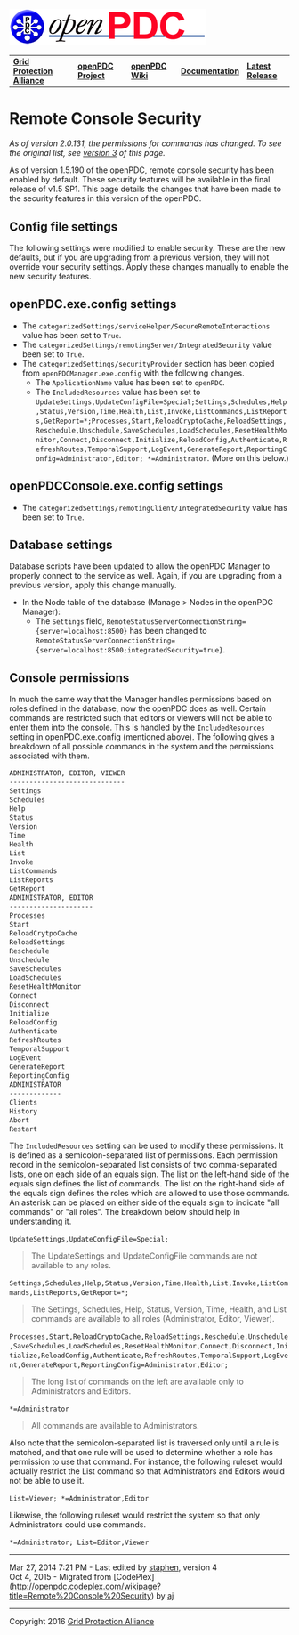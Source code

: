 [![The Open Source Phasor Data Concentrator](openPDC_Logo.png)](openPDC_Home.md "The Open Source Phasor Data Concentrator")

|   |   |   |   |   |
|---|---|---|---|---|
| **[Grid Protection Alliance](http://www.gridprotectionalliance.org "Grid Protection Alliance Home Page")** | **[openPDC Project](https://github.com/GridProtectionAlliance/openPDC "openPDC Project on GitHub")** | **[openPDC Wiki](openPDC_Home.md "openPDC Wiki Home Page")** | **[Documentation](openPDC_Documentation_Home.md "openPDC Documentation Home Page")** | **[Latest Release](https://github.com/GridProtectionAlliance/openPDC/releases "openPDC Releases Home Page")** |

# Remote Console Security

*As of version 2.0.131, the permissions for commands has changed. To see the original list, see [version 3](Remote_Console_Security.files/Remote_Console_Security_Version_3.md) of this page.*

As of version 1.5.190 of the openPDC, remote console security has been enabled by default. These security features will be available in the final release of v1.5 SP1. This page details the changes that have been made to the security features in this version of the openPDC.

## Config file settings
The following settings were modified to enable security. These are the new defaults, but if you are upgrading from a previous version, they will not override your security settings. Apply these changes manually to enable the new security features.

## openPDC.exe.config settings

- The `categorizedSettings/serviceHelper/SecureRemoteInteractions` value has been set to `True`.
- The `categorizedSettings/remotingServer/IntegratedSecurity` value been set to `True`.
- The `categorizedSettings/securityProvider` section has been copied from `openPDCManager.exe.config` with the following changes.
    - The `ApplicationName` value has been set to `openPDC`.
    - The `IncludedResources` value has been set to `UpdateSettings,UpdateConfigFile=Special;Settings,Schedules,Help,Status,Version,Time,Health,List,Invoke,ListCommands,ListReports,GetReport=*;Processes,Start,ReloadCryptoCache,ReloadSettings,Reschedule,Unschedule,SaveSchedules,LoadSchedules,ResetHealthMonitor,Connect,Disconnect,Initialize,ReloadConfig,Authenticate,RefreshRoutes,TemporalSupport,LogEvent,GenerateReport,ReportingConfig=Administrator,Editor; *=Administrator`. (More on this below.)

## openPDCConsole.exe.config settings

- The `categorizedSettings/remotingClient/IntegratedSecurity` value has been set to `True`.

## Database settings

Database scripts have been updated to allow the openPDC Manager to properly connect to the service as well. Again, if you are upgrading from a previous version, apply this change manually.

- In the Node table of the database (Manage > Nodes in the openPDC Manager):
    - The `Settings` field, `RemoteStatusServerConnectionString={server=localhost:8500}` has been changed to `RemoteStatusServerConnectionString={server=localhost:8500;integratedSecurity=true}`.

## Console permissions

In much the same way that the Manager handles permissions based on roles defined in the database, now the openPDC does as well. Certain commands are restricted such that editors or viewers will not be able to enter them into the console. This is handled by the `IncludedResources` setting in openPDC.exe.config (mentioned above). The following gives a breakdown of all possible commands in the system and the permissions associated with them.

```
ADMINISTRATOR, EDITOR, VIEWER
-----------------------------
Settings
Schedules
Help
Status
Version
Time
Health
List
Invoke
ListCommands
ListReports
GetReport
ADMINISTRATOR, EDITOR
---------------------
Processes
Start
ReloadCrytpoCache
ReloadSettings
Reschedule
Unschedule
SaveSchedules
LoadSchedules
ResetHealthMonitor
Connect
Disconnect
Initialize
ReloadConfig
Authenticate
RefreshRoutes
TemporalSupport
LogEvent
GenerateReport
ReportingConfig
ADMINISTRATOR
-------------
Clients
History
Abort
Restart
```

The `IncludedResources` setting can be used to modify these permissions. It is defined as a semicolon-separated list of permissions. Each permission record in the semicolon-separated list consists of two comma-separated lists, one on each side of an equals sign. The list on the left-hand side of the equals sign defines the list of commands. The list on the right-hand side of the equals sign defines the roles which are allowed to use those commands. An asterisk can be placed on either side of the equals sign to indicate "all commands" or "all roles". The breakdown below should help in understanding it.

`UpdateSettings,UpdateConfigFile=Special;`

> The UpdateSettings and UpdateConfigFile commands are not available to any roles.

`Settings,Schedules,Help,Status,Version,Time,Health,List,Invoke,ListCommands,ListReports,GetReport=*;`

> The Settings, Schedules, Help, Status, Version, Time, Health, and List commands are available to all roles (Administrator, Editor, Viewer).

`Processes,Start,ReloadCryptoCache,ReloadSettings,Reschedule,Unschedule,SaveSchedules,LoadSchedules,ResetHealthMonitor,Connect,Disconnect,Initialize,ReloadConfig,Authenticate,RefreshRoutes,TemporalSupport,LogEvent,GenerateReport,ReportingConfig=Administrator,Editor;`

> The long list of commands on the left are available only to Administrators and Editors.

`*=Administrator`

> All commands are available to Administrators.

Also note that the semicolon-separated list is traversed only until a rule is matched, and that one rule will be used to determine whether a role has permission to use that command. For instance, the following ruleset would actually restrict the List command so that Administrators and Editors would not be able to use it.

`List=Viewer; *=Administrator,Editor` 

Likewise, the following ruleset would restrict the system so that only Administrators could use commands.

`*=Administrator; List=Editor,Viewer`

---

Mar 27, 2014 7:21 PM - Last edited by [staphen](http://www.codeplex.com/site/users/view/staphen), version 4  
Oct 4, 2015 - Migrated from [CodePlex] (http://openpdc.codeplex.com/wikipage?title=Remote%20Console%20Security) by [aj](https://github.com/ajstadlin)

---

Copyright 2016 [Grid Protection Alliance](http://www.gridprotectionalliance.org)